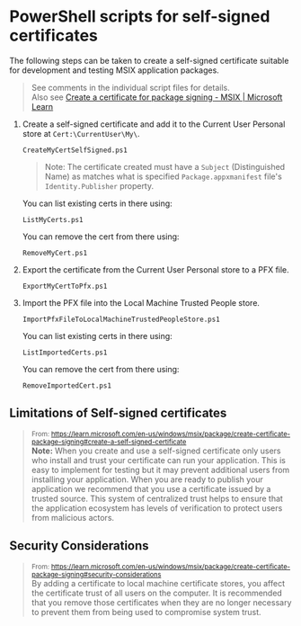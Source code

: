 # PowerShell scripts for self-signed certificates

The following steps can be taken to create a self-signed certificate
suitable for development and testing MSIX application packages.

> See comments in the individual script files for details.<br>
> Also see [Create a certificate for package signing - MSIX | Microsoft Learn](https://learn.microsoft.com/en-us/windows/msix/package/create-certificate-package-signing)

1. Create a self-signed certificate and add it to the Current User Personal store at `Cert:\CurrentUser\My\`.

    ```
    CreateMyCertSelfSigned.ps1
    ```

    > Note: The certificate created must have a `Subject` (Distinguished Name) as matches what is specified `Package.appxmanifest` file's `Identity.Publisher` property.

    You can list existing certs in there using:
    ```
    ListMyCerts.ps1
    ```

    You can remove the cert from there using:
    ```
    RemoveMyCert.ps1
    ```

2. Export the certificate from the Current User Personal store to a PFX file.

    ```
    ExportMyCertToPfx.ps1
    ```

3. Import the PFX file into the Local Machine Trusted People store.

    ```
    ImportPfxFileToLocalMachineTrustedPeopleStore.ps1
    ```
    You can list existing certs in there using:
    ```
    ListImportedCerts.ps1
    ```

    You can remove the cert from there using:
    ```
    RemoveImportedCert.ps1
    ```

## Limitations of Self-signed certificates
> <sup>From: https://learn.microsoft.com/en-us/windows/msix/package/create-certificate-package-signing#create-a-self-signed-certificate</sup><br>
**Note:** When you create and use a self-signed certificate only users who install and trust your certificate can run your application. This is easy to implement for testing but it may prevent additional users from installing your application. When you are ready to publish your application we recommend that you use a certificate issued by a trusted source. This system of centralized trust helps to ensure that the application ecosystem has levels of verification to protect users from malicious actors.

## Security Considerations

> <sup>From: https://learn.microsoft.com/en-us/windows/msix/package/create-certificate-package-signing#security-considerations</sup><br>
> By adding a certificate to local machine certificate stores, you affect the certificate trust of all users on the computer. It is recommended that you remove those certificates when they are no longer necessary to prevent them from being used to compromise system trust.
>


